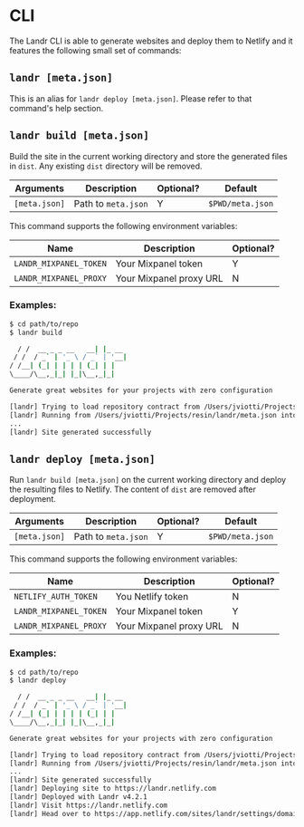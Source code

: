 CLI
===

The Landr CLI is able to generate websites and deploy them to Netlify and it
features the following small set of commands:

`landr [meta.json]`
-------------------

This is an alias for `landr deploy [meta.json]`. Please refer to that command's
help section.

`landr build [meta.json]`
-------------------------

Build the site in the current working directory and store the generated files
in `dist`. Any existing `dist` directory will be removed.

| Arguments | Description | Optional? | Default |
|-----------|-------------|-----------|---------|
| `[meta.json]` | Path to `meta.json` | Y | `$PWD/meta.json` |

This command supports the following environment variables:

| Name | Description | Optional? |
|-----------|-------------|-----------|
| `LANDR_MIXPANEL_TOKEN` | Your Mixpanel token | Y |
| `LANDR_MIXPANEL_PROXY` | Your Mixpanel proxy URL | N |

### Examples:

```sh
$ cd path/to/repo
$ landr build

  / /  __ _ _ __   __| |_ __
 / /  / _` | '_ \ / _` | '__|
/ /__| (_| | | | | (_| | |
\____/\__,_|_| |_|\__,_|_|

Generate great websites for your projects with zero configuration

[landr] Trying to load repository contract from /Users/jviotti/Projects/resin/landr/meta.json
[landr] Running from /Users/jviotti/Projects/resin/landr/meta.json into /Users/jviotti/Projects/resin/landr/dist
...
[landr] Site generated successfully
```

`landr deploy [meta.json]`
--------------------------

Run `landr build [meta.json]` on the current working directory and deploy the
resulting files to Netlify. The content of `dist` are removed after deployment.

| Arguments | Description | Optional? | Default |
|-----------|-------------|-----------|---------|
| `[meta.json]` | Path to `meta.json` | Y | `$PWD/meta.json` |

This command supports the following environment variables:

| Name | Description | Optional? |
|-----------|-------------|-----------|
| `NETLIFY_AUTH_TOKEN` | You Netlify token | N |
| `LANDR_MIXPANEL_TOKEN` | Your Mixpanel token | Y |
| `LANDR_MIXPANEL_PROXY` | Your Mixpanel proxy URL | N |

### Examples:

```sh
$ cd path/to/repo
$ landr deploy

  / /  __ _ _ __   __| |_ __
 / /  / _` | '_ \ / _` | '__|
/ /__| (_| | | | | (_| | |
\____/\__,_|_| |_|\__,_|_|

Generate great websites for your projects with zero configuration

[landr] Trying to load repository contract from /Users/jviotti/Projects/resin/landr/meta.json
[landr] Running from /Users/jviotti/Projects/resin/landr/meta.json into /Users/jviotti/Projects/resin/landr/dist
...
[landr] Site generated successfully
[landr] Deploying site to https://landr.netlify.com
[landr] Deployed with Landr v4.2.1
[landr] Visit https://landr.netlify.com
[landr] Head over to https://app.netlify.com/sites/landr/settings/domain/setup to setup a different domain
```
